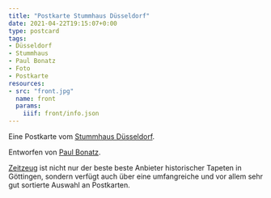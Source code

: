 ```yaml
---
title: "Postkarte Stummhaus Düsseldorf"
date: 2021-04-22T19:15:07+0:00
type: postcard
tags:
- Düsseldorf
- Stummhaus
- Paul Bonatz
- Foto
- Postkarte
resources:
- src: "front.jpg"
  name: front
  params:
    iiif: front/info.json
---
```


Eine Postkarte vom [Stummhaus Düsseldorf](https://de.wikipedia.org/wiki/Stummhaus).
<!--more-->
Entworfen von [Paul Bonatz](/tags/Paul-Bonatz).

<div class="source"><a href="http://zeitzeug.de/">Zeitzeug</a> ist nicht nur der beste beste Anbieter historischer Tapeten in Göttingen, sondern verfügt auch über eine umfangreiche und vor allem sehr gut sortierte Auswahl an Postkarten.</div>
